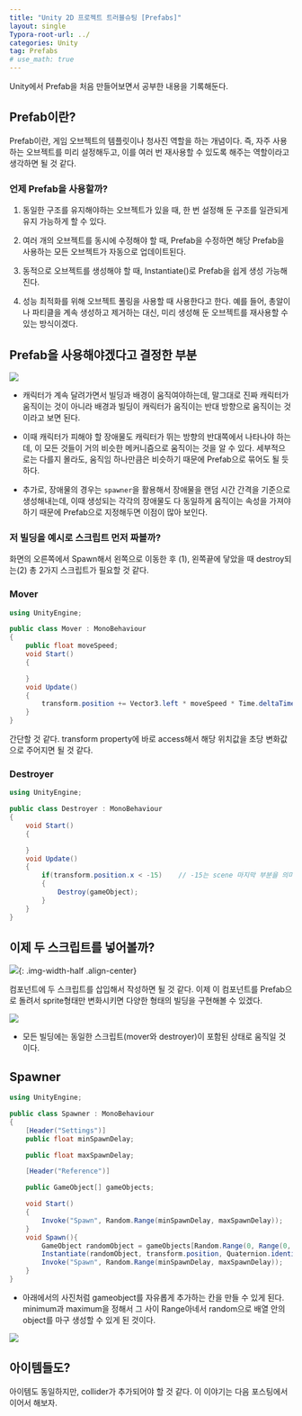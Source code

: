 ```yaml
---
title: "Unity 2D 프로젝트 트러블슈팅 [Prefabs]"
layout: single
Typora-root-url: ../
categories: Unity
tag: Prefabs
# use_math: true
---
```


Unity에서 Prefab을 처음 만들어보면서 공부한 내용을 기록해둔다.

## Prefab이란?

Prefab이란, 게임 오브젝트의 템플릿이나 청사진 역할을 하는 개념이다. 즉, 자주 사용하는 오브젝트를 미리 설정해두고, 이를 여러 번 재사용할 수 있도록 해주는 역할이라고 생각하면 될 것 같다.

### 언제 Prefab을 사용할까?

1. 동일한 구조를 유지해야하는 오브젝트가 있을 때, 한 번 설정해 둔 구조를 일관되게 유지 가능하게 할 수 있다.

2. 여러 개의 오브젝트를 동시에 수정해야 할 때, Prefab을 수정하면 해당 Prefab을 사용하는 모든 오브젝트가 자동으로 업데이트된다.

3. 동적으로 오브젝트를 생성해야 할 때, Instantiate()로 Prefab을 쉽게 생성 가능해진다.

4. 성능 최적화를 위해 오브젝트 풀링을 사용할 때 사용한다고 한다. 예를 들어, 총알이나 파티클을 계속 생성하고 제거하는 대신, 미리 생성해 둔 오브젝트를 재사용할 수 있는 방식이겠다.

## Prefab을 사용해야겠다고 결정한 부분

![]({{site.url}}/images/2025-02-08-unity-prefab/prefab.png)

- 캐릭터가 계속 달려가면서 빌딩과 배경이 움직여야하는데, 말그대로 진짜 캐릭터가 움직이는 것이 아니라 배경과 빌딩이 캐릭터가 움직이는 반대 방향으로 움직이는 것이라고 보면 된다.

- 이때 캐릭터가 피해야 할 장애물도 캐릭터가 뛰는 방향의 반대쪽에서 나타나야 하는데, 이 모든 것들이 거의 비슷한 메커니즘으로 움직이는 것을 알 수 있다. 세부적으로는 다를지 몰라도, 움직임 하나만큼은 비슷하기 때문에 Prefab으로 묶어도 될 듯하다.

- 추가로, 장애물의 경우는 `spawner`을 활용해서 장애물을 랜덤 시간 간격을 기준으로 생성해내는데, 이때 생성되는 각각의 장애물도 다 동일하게 움직이는 속성을 가져야하기 때문에 Prefab으로 지정해두면 이점이 많아 보인다.

### 저 빌딩을 예시로 스크립트 먼저 짜볼까?

화면의 오른쪽에서 Spawn해서 왼쪽으로 이동한 후 (1), 왼쪽끝에 닿았을 때 destroy되는(2) 총 2가지 스크립트가 필요할 것 같다.

### Mover 

```c#
using UnityEngine;

public class Mover : MonoBehaviour
{
    public float moveSpeed;
    void Start()
    {

    }
    void Update()
    {
        transform.position += Vector3.left * moveSpeed * Time.deltaTime;
    }
}
```

간단할 것 같다. transform property에 바로 access해서 해당 위치값을 초당 변화값으로 주어지면 될 것 같다.


### Destroyer

```c#
using UnityEngine;

public class Destroyer : MonoBehaviour
{
    void Start()
    {

    }
    void Update()
    {
        if(transform.position.x < -15)    // -15는 scene 마지막 부분을 의미한다.
        {
            Destroy(gameObject);
        }
    }
}
```

## 이제 두 스크립트를 넣어볼까?

![]({{site.url}}/images/2025-02-08-unity-prefab/script.png){: .img-width-half .align-center}

컴포넌트에 두 스크립트를 삽입해서 작성하면 될 것 같다. 이제 이 컴포넌트를 Prefab으로 돌려서 sprite형태만 변화시키면 다양한 형태의 빌딩을 구현해볼 수 있겠다.

![]({{site.url}}/images/2025-02-08-unity-prefab/prefablist.png)

- 모든 빌딩에는 동일한 스크립트(mover와 destroyer)이 포함된 상태로 움직일 것이다.

## Spawner

```c#
using UnityEngine;

public class Spawner : MonoBehaviour
{
    [Header("Settings")]
    public float minSpawnDelay;

    public float maxSpawnDelay;

    [Header("Reference")]

    public GameObject[] gameObjects;

    void Start()
    {
        Invoke("Spawn", Random.Range(minSpawnDelay, maxSpawnDelay));
    }
    void Spawn(){
        GameObject randomObject = gameObjects[Random.Range(0, Range(0, gameObjects.Length))];
        Instantiate(randomObject, transform.position, Quaternion.identity);
        Invoke("Spawn", Random.Range(minSpawnDelay, maxSpawnDelay));
    }
}

```
- 아래에서의 사진처럼 gameobject를 자유롭게 추가하는 칸을 만들 수 있게 된다. minimum과 maximum을 정해서 그 사이 Range아네서 random으로 배열 안의 object를 마구 생성할 수 있게 된 것이다.


![]({{site.url}}/images/2025-02-08-unity-prefab/spawner.png)

## 아이템들도?

아이템도 동일하지만, collider가 추가되어야 할 것 같다. 이 이야기는 다음 포스팅에서 이어서 해보자.